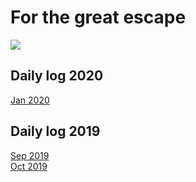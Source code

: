 # For the great escape
![](https://github.com/BlackTunami/mission_excape.github.io/blob/master/image.jpg)
## Daily log 2020
[Jan 2020]()

## Daily log 2019
[Sep 2019](https://github.com/BlackTunami/mission_escape.github.io/issues/1)  
[Oct 2019](https://github.com/BlackTunami/mission_escape.github.io/issues/2)  
